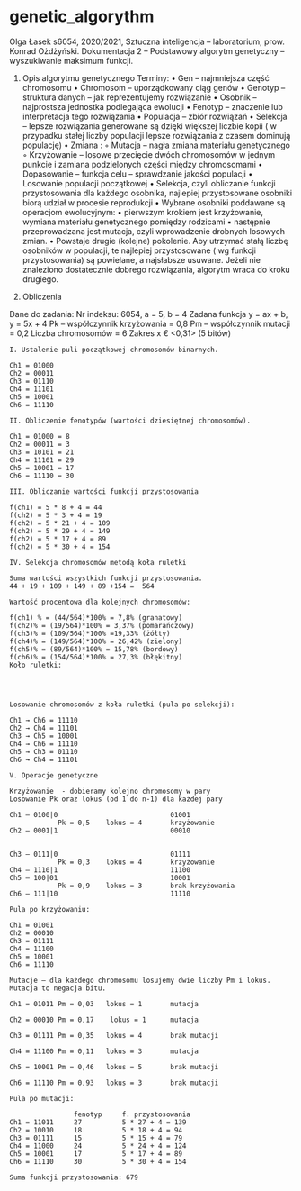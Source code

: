 # genetic_algorythm

Olga Łasek s6054, 2020/2021, Sztuczna inteligencja – laboratorium, prow. Konrad Ożdżyński.
Dokumentacja 2 – Podstawowy algorytm genetyczny – wyszukiwanie maksimum funkcji.

1. Opis algorytmu genetycznego 
 Terminy:
    • Gen – najmniejsza część chromosomu
    • Chromosom – uporządkowany ciąg genów
    • Genotyp – struktura danych – jak reprezentujemy rozwiązanie
    • Osobnik – najprostsza jednostka podlegająca ewolucji
    • Fenotyp – znaczenie lub interpretacja tego rozwiązania
    • Populacja – zbiór rozwiązań
    • Selekcja – lepsze rozwiązania generowane są dzięki większej liczbie kopii ( w przypadku stałej liczby populacji lepsze rozwiązania z czasem dominują populację)
    • Zmiana :
        ◦ Mutacja – nagła zmiana materiału genetycznego
        ◦ Krzyżowanie – losowe przecięcie dwóch chromosomów w jednym punkcie i zamiana podzielonych części między chromosomami
    • Dopasowanie – funkcja celu – sprawdzanie jakości populacji
    • Losowanie populacji początkowej
    • Selekcja, czyli obliczanie funkcji przystosowania dla każdego osobnika, najlepiej przystosowane osobniki biorą udział w procesie reprodukcji 
    • Wybrane osobniki poddawane są operacjom ewolucyjnym:
            ▪ pierwszym krokiem jest krzyżowanie, wymiana materiału genetycznego pomiędzy rodzicami
            ▪ następnie przeprowadzana jest mutacja, czyli wprowadzenie drobnych losowych zmian.
    • Powstaje drugie (kolejne) pokolenie. Aby utrzymać stałą liczbę osobników w populacji, te najlepiej przystosowane ( wg funkcji przystosowania) są powielane, a najsłabsze usuwane. Jeżeli nie znaleziono dostatecznie dobrego rozwiązania, algorytm wraca do kroku drugiego.

2. Obliczenia

Dane do zadania:
Nr indeksu: 6054,  a = 5, b = 4
Zadana funkcja y = ax + b, y = 5x + 4
Pk – współczynnik krzyżowania = 0,8
Pm – współczynnik mutacji = 0,2
Liczba chromosomów = 6
Zakres x € <0,31> (5 bitów)

	I. Ustalenie puli początkowej chromosomów binarnych.
	
	Ch1 = 01000
	Ch2 = 00011
	Ch3 = 01110
	Ch4 = 11101
	Ch5 = 10001
	Ch6 = 11110
	
	II. Obliczenie fenotypów (wartości dziesiętnej chromosomów).
	
	Ch1 = 01000 = 8
	Ch2 = 00011 = 3
	Ch3 = 10101 = 21
	Ch4 = 11101 = 29
	Ch5 = 10001 = 17
	Ch6 = 11110 = 30

	III. Obliczanie wartości funkcji przystosowania
	
	f(ch1) = 5 * 8 + 4 = 44
	f(ch2) = 5 * 3 + 4 = 19
	f(ch2) = 5 * 21 + 4 = 109
	f(ch2) = 5 * 29 + 4 = 149
	f(ch2) = 5 * 17 + 4 = 89
	f(ch2) = 5 * 30 + 4 = 154

	IV. Selekcja chromosomów metodą koła ruletki
	
	Suma wartości wszystkich funkcji przystosowania.
	44 + 19 + 109 + 149 + 89 +154 =  564

	Wartość procentowa dla kolejnych chromosomów:

	f(ch1) % = (44/564)*100% = 7,8% (granatowy)
	f(ch2)% = (19/564)*100% = 3,37% (pomarańczowy)
	f(ch3)% = (109/564)*100% =19,33% (żółty)
	f(ch4)% = (149/564)*100% = 26,42% (zielony)
	f(ch5)% = (89/564)*100% = 15,78% (bordowy)
	f(ch6)% = (154/564)*100% = 27,3% (błękitny)
	Koło ruletki:




	Losowanie chromosomów z koła ruletki (pula po selekcji):

	Ch1 → Ch6 = 11110
	Ch2 → Ch4 = 11101
	Ch3 → Ch5 = 10001
	Ch4 → Ch6 = 11110
	Ch5 → Ch3 = 01110
	Ch6 → Ch4 = 11101

	V. Operacje genetyczne

	Krzyżowanie  - dobieramy kolejno chromosomy w pary
	Losowanie Pk oraz lokus (od 1 do n-1) dla każdej pary

	Ch1 – 0100|0							01001
				Pk = 0,5	lokus = 4 		krzyżowanie
	Ch2 – 0001|1 							00010


	Ch3 – 0111|0							01111
				Pk = 0,3	lokus = 4 		krzyżowanie
	Ch4 – 1110|1 							11100
	Ch5 – 100|01							10001
				Pk = 0,9	lokus = 3 		brak krzyżowania
	Ch6 – 111|10							11110

	Pula po krzyżowaniu:
	
	Ch1 = 01001
	Ch2 = 00010
	Ch3 = 01111
	Ch4 = 11100
	Ch5 = 10001
	Ch6 = 11110

	Mutacje – dla każdego chromosomu losujemy dwie liczby Pm i lokus.
	Mutacja to negacja bitu.

	Ch1 = 01011	Pm = 0,03	lokus = 1		mutacja

	Ch2 = 00010	Pm = 0,17	 lokus = 1		mutacja

	Ch3 = 01111	Pm = 0,35	lokus = 4		brak mutacji

	Ch4 = 11100	Pm = 0,11	lokus = 3		mutacja

	Ch5 = 10001	Pm = 0,46	lokus = 5		brak mutacji

	Ch6 = 11110	Pm = 0,93	lokus = 3		brak mutacji

	Pula po mutacji:

					fenotyp		f. przystosowania
	Ch1 = 11011		27			5 * 27 + 4 = 139 
	Ch2 = 10010		18			5 * 18 + 4 = 94 
	Ch3 = 01111		15			5 * 15 + 4 = 79
	Ch4 = 11000		24			5 * 24 + 4 = 124
	Ch5 = 10001		17			5 * 17 + 4 = 89
	Ch6 = 11110		30			5 * 30 + 4 = 154

	Suma funkcji przystosowania: 679
